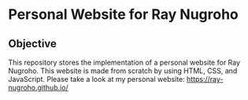 # Personal Website for Ray Nugroho

## Objective
This repository stores the implementation of a personal website for Ray Nugroho. This website is made from scratch by using HTML, CSS, and JavaScript. Please take a look at my personal website: https://ray-nugroho.github.io/ 
